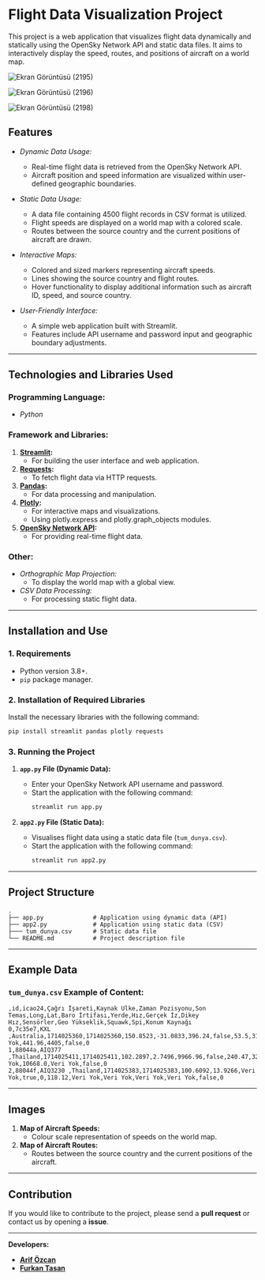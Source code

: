 # Flight Data Visualization Project

This project is a web application that visualizes flight data dynamically and statically using the OpenSky Network API and static data files. It aims to interactively display the speed, routes, and positions of aircraft on a world map.

![Ekran Görüntüsü (2195)](https://github.com/user-attachments/assets/e63c6540-bcf8-4975-a162-68c80c02d238)


![Ekran Görüntüsü (2196)](https://github.com/user-attachments/assets/21386c97-2f44-426c-9604-ca0b4e06cbdb)


![Ekran Görüntüsü (2198)](https://github.com/user-attachments/assets/7ea417c3-fab2-45a8-bef6-01d723450ad8)


## Features

- *Dynamic Data Usage:*
  - Real-time flight data is retrieved from the OpenSky Network API.
  - Aircraft position and speed information are visualized within user-defined geographic boundaries.

- *Static Data Usage:*
  - A data file containing 4500 flight records in CSV format is utilized.
  - Flight speeds are displayed on a world map with a colored scale.
  - Routes between the source country and the current positions of aircraft are drawn.

- *Interactive Maps:*
  - Colored and sized markers representing aircraft speeds.
  - Lines showing the source country and flight routes.
  - Hover functionality to display additional information such as aircraft ID, speed, and source country.

- *User-Friendly Interface:*
  - A simple web application built with Streamlit.
  - Features include API username and password input and geographic boundary adjustments.

---

## Technologies and Libraries Used

### Programming Language:
- *Python*

### Framework and Libraries:
1. **[Streamlit](https://streamlit.io/):**
   - For building the user interface and web application.
2. **[Requests](https://pypi.org/project/requests/):**
   - To fetch flight data via HTTP requests.
3. **[Pandas](https://pandas.pydata.org/):**
   - For data processing and manipulation.
4. **[Plotly](https://plotly.com/):**
   - For interactive maps and visualizations.
   - Using plotly.express and plotly.graph_objects modules.
5. **[OpenSky Network API](https://opensky-network.org/):**
   - For providing real-time flight data.

### Other:
- *Orthographic Map Projection:*
  - To display the world map with a global view.
- *CSV Data Processing:*
  - For processing static flight data.

---

## Installation and Use

### 1. Requirements
- Python version 3.8+.
- `pip` package manager.

### 2. Installation of Required Libraries
Install the necessary libraries with the following command:
```bash
pip install streamlit pandas plotly requests
```

### 3. Running the Project
1. **`app.py` File (Dynamic Data):**
   - Enter your OpenSky Network API username and password.
   - Start the application with the following command:
     ```bash
     streamlit run app.py
     ```

2. **`app2.py` File (Static Data):**
   - Visualises flight data using a static data file (`tum_dunya.csv`).
   - Start the application with the following command:
     ```bash
     streamlit run app2.py
     ```

---


## Project Structure

```
.
├── app.py              # Application using dynamic data (API)
├── app2.py             # Application using static data (CSV)
├─── tum_dunya.csv      # Static data file
└── README.md           # Project description file
```

---


## Example Data

### **`tum_dunya.csv` Example of Content:**
```csv
,id,icao24,Çağrı İşareti,Kaynak Ülke,Zaman Pozisyonu,Son Temas,Long,Lat,Baro İrtifası,Yerde,Hız,Gerçek İz,Dikey Hız,Sensörler,Geo Yükseklik,Squawk,Spi,Konum Kaynağı
0,7c35e7,KXL     ,Australia,1714025360,1714025360,150.8523,-31.0833,396.24,false,53.5,313.05,-0.98,Veri Yok,441.96,4405,false,0
1,88044a,AIQ377  ,Thailand,1714025411,1714025411,102.2897,2.7496,9966.96,false,240.47,321.34,3.25,Veri Yok,10668.0,Veri Yok,false,0
2,88044f,AIQ3230 ,Thailand,1714025383,1714025383,100.6092,13.9266,Veri Yok,true,0,118.12,Veri Yok,Veri Yok,Veri Yok,Veri Yok,false,0
```

---


## Images

1. **Map of Aircraft Speeds:**
   - Colour scale representation of speeds on the world map.
2. **Map of Aircraft Routes:**
   - Routes between the source country and the current positions of the aircraft.

---

## Contribution
If you would like to contribute to the project, please send a **pull request** or contact us by opening a **issue**.

---

**Developers:**  

- **[Arif Özcan](https://github.com/arifozcan35)**
- **[Furkan Tasan](https://github.com/Furkantsnb)** 
